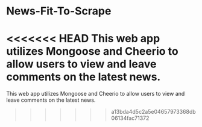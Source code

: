 # News-Fit-To-Scrape

<<<<<<< HEAD
This web app utilizes Mongoose and Cheerio to allow users to view and leave comments on the latest news.
=======
This web app utilizes Mongoose and Cheerio to allow users to view and leave comments on the latest news. 

>>>>>>> a13bda4d5c2a5e04657973368db06134fac71372
